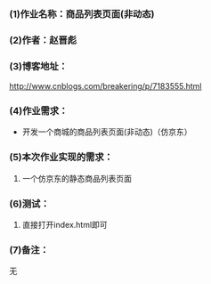 ### (1)作业名称：商品列表页面(非动态)


### (2)作者：赵晋彪


### (3)博客地址：
   <http://www.cnblogs.com/breakering/p/7183555.html>


### (4)作业需求：

* 开发一个商城的商品列表页面(非动态)（仿京东）


### (5)本次作业实现的需求：

1. 一个仿京东的静态商品列表页面


### (6)测试：
1) 直接打开index.html即可


### (7)备注：
无